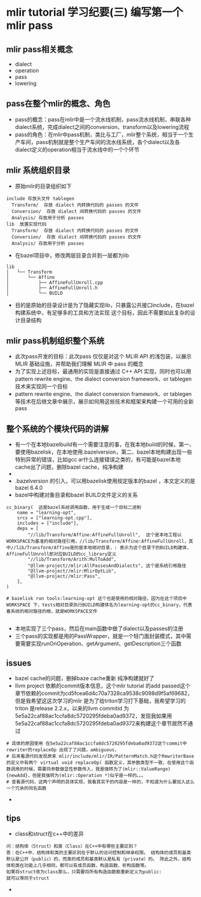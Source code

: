 # mlir tutorial 学习纪要(三) 编写第一个mlir pass

## mlir pass相关概念
- dialect
- operation
- pass
- lowering

## pass在整个mlir的概念、角色
- pass的概念：pass在mlir中是一个流水线机制，pass流水线机制，串联各种dialect系统，完成dialect之间的conversion、transform以及lowering流程
- pass的角色：在mlir中pass机制，类比与工厂，mlir整个系统，相当于一个生产车间，pass机制就是整个生产车间的流水线系统，各个dialect以及各dialect定义的operation相当于流水线中的一个个环节

## mlir 系统组织目录
- 原始mlir的目录组织如下
```
include 存放头文件 tablegen
  Transform/  存放 dialect 内转换代码的 passes 的文件
  Conversion/  存放 dialect 间转换代码的 passes 的文件
  Analysis/ 存放用于分析 passes
lib  放置实现代码
  Transform/  存放 dialect 内转换代码的 passes 的文件
  Conversion/  存放 dialect 间转换代码的 passes 的文件
  Analysis/ 存放用于分析 passes
```
- 在bazel项目中，修改两层目录合并到一层都为lib
```
lib
│   └── Transform
│       └── Affine
│           ├── AffineFullUnroll.cpp
│           ├── AffineFullUnroll.h
│           └── BUILD
```
- 目的是原始的目录设计是为了隐藏实现lib，只暴露公共接口include，在bazel构建系统中，有足够多的工具和方法实现  这个目标，因此不需要如此复杂的设计目录结构
## mlir pass机制组织整个系统
- 此次pass开发的目标：此次pass 仅仅是对这个 MLIR API 的浅包装，以展示 MLIR 基础设施，并帮助我们理解 MLIR 中 pass 的概念
- 为了实现上述目标，最通用的实现是直接通过 C++ API 实现，同时也可以用pattern rewrite engine、the dialect conversion framework、or tablegen 技术来实现同一个目标
- pattern rewrite engine、the dialect conversion framework、or tablegen等技术在后继文章中展示，展示如何用这些技术和框架来构建一个可用的全新pass
## 整个系统的个模块代码的讲解
- 有一个在本地bazelbuild有一个需要注意的事，在我本地build的时候，第一、要使用bazelisk，在本地使用.bazelversion，第二、bazel本地构建出现一些特别异常的错误，比如gcc ar什么连接错误之类的，有可能是bazel本地cache出了问题，删除bazel cache，纯净构建
- 
- .bazelversion 的引入，可以用bazelisk使用规定版本的bazel ，本文定义的是 bazel 6.4.0
- bazel中构建对象目录和bazel BUILD文件定义的关系
```
cc_binary(  这是bazel系统调用函数，用于生成一个目标二进制
    name = "learning-opt", 
    srcs = ["learning-opt.cpp"],
    includes = ["include"],
    deps = [
        "//lib/Transform/Affine:AffineFullUnroll",  这个是本地工程以WORKSPACE为基准的相对路径引用，//lib/Transform/Affine:AffineFullUnroll，其中//lib/Transform/Affine是的是本地相对目录，: 表示为这个目录下的BUILD构建体，AffineFullUnroll即对应BUILD的cc_library定义
        "//lib/Transform/Arith:MulToAdd",
        "@llvm-project//mlir:AllPassesAndDialects", 这个是系统引用路径
        "@llvm-project//mlir:MlirOptLib",
        "@llvm-project//mlir:Pass",
    ],
)

# bazelisk run tools:learning-opt 这个也是使用的相对路径，因为在这个项目中WORKSPACE 下，tests相对目录执行BUILD构建体名为learning-opt的cc_binary，代表着系统的相对路径的根，就是WORKSPACE文件


```
- 本地实现了三个pass，然后在main函数中做了dialect以及passes的注册
- 三个pass的实现都是用的PassWrapper，就是一个轻门面封装模式，其中需要需要实现runOnOperation、getArgument、getDescription三个函数
## issues
- bazel cache的问题，删掉baze cache重新 纯净构建就好了
- llvm project 依赖的commit版本信息，这个mlir tutorial 的add passed这个章节依赖的commit为cd5fcea6d4c70a7328ca9538c9098d9f5af69682，但是我希望这这次学习的mlir 是为了给triton学习打下基础，我希望学习的triton 是release 2.2.x，以来的llvm commitid 为5e5a22caf88ac1ccfa8dc5720295fdeba0ad9372，发现我如果用 5e5a22caf88ac1ccfa8dc5720295fdeba0ad9372来构建这个章节居然不通过
```
# 具体的原因使用 在5e5a22caf88ac1ccfa8dc5720295fdeba0ad9372这个commit中rewriter的replaceOp 出现了了问题，ambiguous，
# 后来看源代码发现原来 mlir/include/mlir/IR/PatternMatch.h这个RewriterBase的定义中有两个 virtual void replaceOp( 函数定义，其参数类型不一致，在使用这个函数调用的时候，需要将参数做显性参数传入，我是强转为了(mlir::ValueRange){newAdd}，但是我强转为(mlir::Operation *)似乎是一样的。。。
# 查看源代码，这两个声明的具体实现，我看其实干的内容是一样的，不知道为什么要加入这么一个冗余的同名函数
```
- 
## tips
- class和struct在c++中的差异
```
问：结构体（Struct）和类（Class）在C++中有哪些主要区别？
答：在C++中，结构体和类的主要区别在于默认的访问控制和继承权限。 结构体的成员和基类默认是公开（public）的，而类的成员和基类默认是私有（private）的。 除此之外，结构体和类在功能上几乎相同，都可以有成员函数、构造函数、析构函数等。
如果将struct改为class那么，只需要将所有构造函数都重新定义为public:
就可以等同于struct
```
- 
